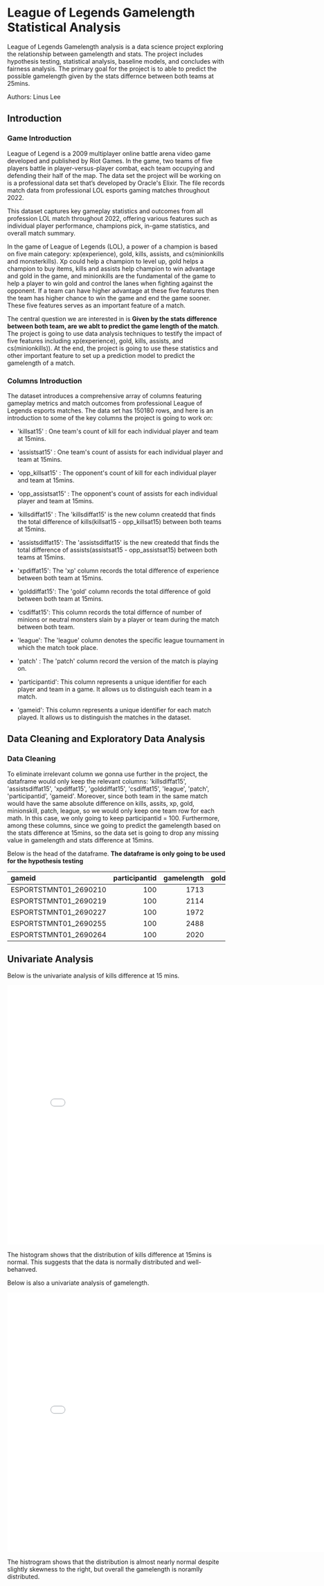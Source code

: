 # League of Legends Gamelength Statistical Analysis

League of Legends Gamelength analysis is a data science project exploring the relationship between gamelength and stats. The project includes hypothesis testing, statistical analysis, baseline models, and concludes with fairness analysis. The primary goal for the project is to able to predict the possible gamelength given by the stats differnce between both teams at 25mins. 

Authors: Linus Lee

## Introduction
### Game Introduction
League of Legend is a 2009 multiplayer online battle arena video game developed and published by Riot Games. In the game, two teams of five players battle in player-versus-player combat, each team occupying and defending their half of the map. The data set the project will be working on is a professional data set that’s developed by Oracle's Elixir. The file records match data from professional LOL esports gaming matches throughout 2022. 

This dataset captures key gameplay statistics and outcomes from all profession LOL match throughout 2022, offering various features such as individual player performance, champions pick, in-game statistics, and overall match summary.

In the game of League of Legends (LOL), a power of a champion is based on five main category: xp(experience), gold, kills, assists, and cs(minionkills and monsterkills). Xp could help a champion to level up, gold helps a champion to buy items, kills and assists help champion to win advantage and gold in the game, and minionkills are the fundamental of the game to help a player to win gold and control the lanes when fighting against the opponent. If a team can have higher advantage at these five features then the team has higher chance to win the game and end the game sooner. These five features serves as an important feature of a match. 

The central question we are interested in is **Given by the stats difference between both team, are we ablt to predict the game length of the match**. The project is going to use data analysis techniques to testify the impact of five features including xp(experience), gold, kills, assists, and cs(minionkills)). At the end, the project is going to use these statistics and other important feature to set up a prediction model to predict the gamelength of a match.

### Columns Introduction
The dataset introduces a comprehensive array of columns featuring gameplay metrics and match outcomes from professional League of Legends esports matches. The data set has 150180 rows, and here is an introduction to some of the key columns the project is going to work on:

- 'killsat15' : One team's count of kill for each individual player and team at 15mins.

- 'assistsat15' : One team's count of assists for each individual player and team at 15mins.

- 'opp_killsat15' : The opponent's count of kill for each individual player and team at 15mins.

- 'opp_assistsat15' : The opponent's count of assists for each individual player and team at 15mins.
  
- 'killsdiffat15' : The 'killsdiffat15' is the new column createdd that finds the total difference of kills(killsat15 - opp_killsat15) between both teams at 15mins.

- 'assistsdiffat15': The 'assistsdiffat15' is the new createdd that finds the total difference of assists(assistsat15 - opp_assistsat15) between both teams at 15mins.

- 'xpdiffat15': The 'xp' column records the total difference of experience between both team at 15mins.

- 'golddiffat15': The 'gold' column records the total difference of gold between both team at 15mins.

- 'csdiffat15': This column records the total differnce of number of minions or neutral monsters slain by a player or team during the match between both team.
  
- 'league': The 'league' column denotes the specific league tournament in which the match took place.

- 'patch' : The 'patch' column record the version of the match is playing on.

- 'participantid': This column represents a unique identifier for each player and team in a game. It allows us to distinguish each team in a match.

- 'gameid': This column represents a unique identifier for each match played. It allows us to distinguish the matches in the dataset.
  
## Data Cleaning and Exploratory Data Analysis
### Data Cleaning
To eliminate irrelevant column we gonna use further in the project, the dataframe would only keep the relevant columns: 'killsdiffat15', 'assistsdiffat15', 'xpdiffat15', 'golddiffat15', 'csdiffat15', 'league', 'patch', 'participantid', 'gameid'. Moreover, since both team in the same match would have the same absolute difference on kills, assits, xp, gold, minionskill, patch, league, so we would only keep one team row for each math. In this case, we only going to keep participantid = 100. Furthermore, among these columns, since we going to predict the gamelength based on the stats difference at 15mins, so the data set is going to drop any missing value in gamelength and stats difference at 15mins.  

Below is the head of the dataframe. **The dataframe is only going to be used for the hypothesis testing**

| gameid                |   participantid |   gamelength |   golddiffat15 |   xpdiffat15 |   csdiffat15 |   killsdiffat15 |   assistsdiffat15 |
|:----------------------|----------------:|-------------:|---------------:|-------------:|-------------:|----------------:|------------------:|
| ESPORTSTMNT01_2690210 |             100 |         1713 |            107 |        -1617 |          -23 |              -1 |                -8 |
| ESPORTSTMNT01_2690219 |             100 |         2114 |          -1763 |         -906 |          -22 |              -2 |                -2 |
| ESPORTSTMNT01_2690227 |             100 |         1972 |           1191 |         2298 |           15 |               2 |                 7 |
| ESPORTSTMNT01_2690255 |             100 |         2488 |            550 |        -1259 |          -40 |               2 |                 6 |
| ESPORTSTMNT01_2690264 |             100 |         2020 |           1478 |          204 |           -9 |               0 |                 4 |


## Univariate Analysis
Below is the univariate analysis of kills difference at 15 mins.

<iframe
  src="assets/univariate_kill.html"
  width="800"
  height="600"
  frameborder="0"
></iframe>

The histogram shows that the distribution of kills difference at 15mins is normal. This suggests that the data is normally distributed and well-behanved.

Below is also a univariate analysis of gamelength.

<iframe
  src="assets/univariate_game_length.html"
  width="800"
  height="600"
  frameborder="0"
></iframe>

The histrogram shows that the distribution is almost nearly normal despite slightly skewness to the right, but overall the gamelength is noramlly distributed.
